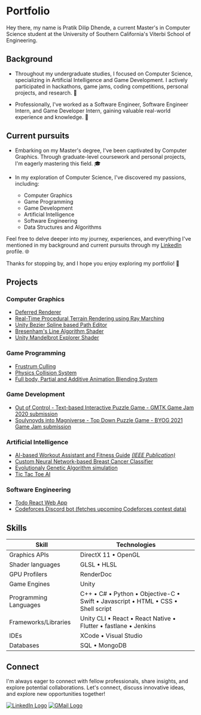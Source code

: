 # Portfolio
Hey there, my name is Pratik Dilip Dhende, a current Master's in Computer Science student at the University of Southern California's Viterbi School of Engineering.

## Background
- Throughout my undergraduate studies, I focused on Computer Science, specializing in Artificial Intelligence and Game Development. I actively participated in hackathons, game jams, coding competitions, personal projects, and research. 🚀

- Professionally, I've worked as a Software Engineer, Software Engineer Intern, and Game Developer Intern, gaining valuable real-world experience and knowledge. 💼

## Current pursuits
- Embarking on my Master's degree, I've been captivated by Computer Graphics. Through graduate-level coursework and personal projects, I'm eagerly mastering this field. 🎓

- In my exploration of Computer Science, I've discovered my passions, including:
  - Computer Graphics
  - Game Programming
  - Game Development
  - Artificial Intelligence
  - Software Engineering
  - Data Structures and Algorithms

Feel free to delve deeper into my journey, experiences, and everything I've mentioned in my background and current pursuits through my [LinkedIn](https://www.linkedin.com/in/pratik-dhende/) profile. 🌐

Thanks for stopping by, and I hope you enjoy exploring my portfolio! 👋

## Projects
### Computer Graphics
- [Deferred Renderer](https://github.com/pratik-dhende/Prime-Engine-Deferred-Renderer)
- [Real-Time Procedural Terrain Rendering using Ray Marching](https://github.com/pratik-dhende/Real-Time-Procedural-Terrain-Rendering-using-Ray-Marching)
- [Unity Bezier Spline based Path Editor](https://github.com/pratik-dhende/Path-Editor)
- [Bresenham's Line Algorithm Shader](https://github.com/pratik-dhende/Bresenham-Line-Algorithm-Demo)
- [Unity Mandelbrot Explorer Shader](https://github.com/pratik-dhende/Mandelbrot-Explorer)

### Game Programming
- [Frustrum Culling](https://github.com/pratik-dhende/Prime-Engine-Frustrum-Culling)
- [Physics Collision System](https://github.com/pratik-dhende/Prime-Engine-Collision-System)
- [Full body, Partial and Additive Animation Blending System](https://github.com/pratik-dhende/Prime-Engine-Animation-Blending)

### Game Development
- [Out of Control - Text-based Interactive Puzzle Game - GMTK Game Jam 2020 submission](https://github.com/pratik-dhende/Out-of-control)
- [Soulynoyds into Magniverse - Top Down Puzzle Game - BYOG 2021 Game Jam submission](https://krithin.itch.io/soulnoyds-into-the-magniverse)

### Artificial Intelligence
- [AI-based Workout Assistant and Fitness Guide](https://github.com/pratik-dhende/AI-based-Workout-Assistant-and-Fitness-Guide) *[(IEEE Publication)](https://ieeexplore.ieee.org/document/10010733)*
- [Custom Neural Network-based Breast Cancer Classifier](https://github.com/pratik-dhende/Breast-Cancer-Classifier)
- [Evolutionaly Genetic Algorithm simulation](https://github.com/pratik-dhende/Shakespeare-Monkey-Problem)
- [Tic Tac Toe AI](https://github.com/pratik-dhende/Tic-Tac-Toe-AI)
  
### Software Engineering
- [Todo React Web App](https://github.com/pratik-dhende/todo-react)
- [Codeforces Discord bot (fetches upcoming Codeforces contest data)](https://github.com/pratik-dhende/Codeforces-Discord-Bot)

## Skills
| Skill | Technologies |
| -------- | -------- |
| Graphics APIs | DirectX 11 • OpenGL |
| Shader languages | GLSL • HLSL |
| GPU Profilers | RenderDoc |
| Game Engines | Unity |
| Programming Languages | C++ • C# • Python • Objective-C • Swift • Javascript • HTML • CSS • Shell script|
| Frameworks/Libraries | Unity CLI • React • React Native • Flutter • fastlane • Jenkins |
| IDEs | XCode • Visual Studio |
| Databases | SQL • MongoDB |

## Connect
I'm always eager to connect with fellow professionals, share insights, and explore potential collaborations. Let's connect, discuss innovative ideas, and explore new opportunities together!
<div align="left">
  <a href="https://www.linkedin.com/in/pratik-dhende/" align="centre"><img src="https://img.shields.io/badge/LinkedIn-0077B5?style=for-the-badge&logo=linkedin&logoColor=white" alt="LinkedIn Logo"></a>
  <a href="mailto:dhende@usc.edu"><img src="https://img.shields.io/badge/Gmail-D14836?style=for-the-badge&logo=gmail&logoColor=white" alt="GMail Logo"></a>
</div>
